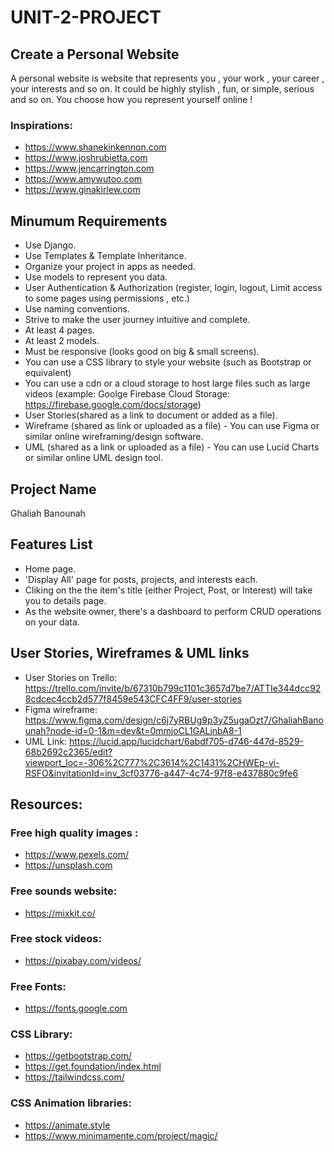 # UNIT-2-PROJECT


## Create a Personal Website


A personal website is website that represents you , your work , your career , your interests and so on. It could be highly stylish , fun, or simple, serious and so on. You choose how you represent yourself online !



### Inspirations:
- https://www.shanekinkennon.com
- https://www.joshrubietta.com
- https://www.jencarrington.com
- https://www.amywutoo.com
- https://www.ginakirlew.com



## Minumum Requirements

- Use Django.
- Use Templates & Template Inheritance.
- Organize your project in apps as needed.
- Use models to represent you data.
- User Authentication & Authorization (register, login, logout, Limit access to some pages using permissions , etc.)
- Use naming conventions.
- Strive to make the user journey intuitive and complete.
- At least 4 pages.
- At least 2 models.
- Must be responsive (looks good on big & small screens). 
- You can use a CSS library to style your website (such as Bootstrap or equivalent)
- You can use a cdn or a cloud storage to host large files such as large videos (example: Goolge Firebase Cloud Storage: https://firebase.google.com/docs/storage)
- User Stories(shared as a link to document or added as a file).
- Wireframe (shared as link or uploaded as a file) - You can use Figma or similar online wireframing/design software.
- UML (shared as a link or uploaded as a file) - You can use Lucid Charts or similar online UML design tool.

## Project Name
Ghaliah Banounah

## Features List
- Home page.
- 'Display All' page for posts, projects, and interests each.
- Cliking on the the item's title (either Project, Post, or Interest) will take you to details page.
- As the website owner, there's a dashboard to perform CRUD operations on your data.

## User Stories, Wireframes & UML links
- User Stories on Trello: https://trello.com/invite/b/67310b799c1101c3657d7be7/ATTIe344dcc928cdcec4ccb2d577f8459e543CFC4FF9/user-stories
- Figma wireframe: https://www.figma.com/design/c6j7yRBUg9p3yZ5ugaOzt7/GhaliahBanounah?node-id=0-1&m=dev&t=0mmjoCL1GALjnbA8-1
- UML Link: https://lucid.app/lucidchart/6abdf705-d746-447d-8529-68b2692c2365/edit?viewport_loc=-306%2C777%2C3614%2C1431%2CHWEp-vi-RSFO&invitationId=inv_3cf03776-a447-4c74-97f8-e437880c9fe6


## Resources:

### Free high quality images :
- https://www.pexels.com/
- https://unsplash.com




### Free sounds website:
- https://mixkit.co/

### Free stock videos:
- https://pixabay.com/videos/

### Free Fonts:
- https://fonts.google.com


### CSS Library:
- https://getbootstrap.com/
- https://get.foundation/index.html
- https://tailwindcss.com/

### CSS Animation libraries:
- https://animate.style
- https://www.minimamente.com/project/magic/
